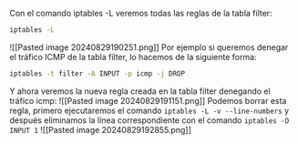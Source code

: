 Con el comando iptables -L veremos todas las reglas de la tabla filter:
```bash
iptables -L
```
![[Pasted image 20240829190251.png]]
Por ejemplo si queremos denegar el tráfico ICMP de la tabla filter, lo hacemos de la siguiente forma:
```bash
iptables -t filter -A INPUT -p icmp -j DROP
```
Y ahora veremos la nueva regla creada en la tabla filter denegando el tráfico icmp:
![[Pasted image 20240829191151.png]]
Podemos borrar esta regla, primero ejecutaremos el comando `iptables -L -v --line-numbers` y después eliminamos la línea correspondiente con el comando `iptables -D INPUT 1` 
![[Pasted image 20240829192855.png]]
